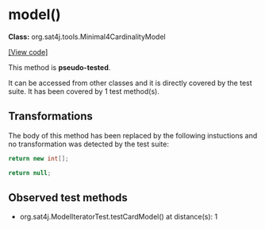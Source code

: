 # model()

**Class:** org.sat4j.tools.Minimal4CardinalityModel

[[View code]](https://gitlab.ow2.org/sat4j/sat4j/blob/09e9173e400ea6c1794354ca54c36607c53391ff/org.sat4j.core/src/main/java//org/sat4j/tools/Minimal4CardinalityModel.java#L82)

This method is **pseudo-tested**.


It can be accessed from other classes and it is directly covered by the test suite. 
It has been covered by 1 test method(s).

## Transformations


The body of this method has been replaced by the following instuctions and no transformation was detected by the test suite:

```Java
return new int[];
```

```Java
return null;
```





## Observed test methods

* org.sat4j.ModelIteratorTest.testCardModel() at distance(s): 1

